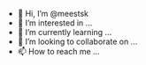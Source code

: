 - 👋 Hi, I’m @meestsk
- 👀 I’m interested in ...
- 🌱 I’m currently learning ...
- 💞️ I’m looking to collaborate on ...
- 📫 How to reach me ...

<!---
meestsk/meestsk is a ✨ special ✨ repository because its `README.md` (this file) appears on your GitHub profile.
You can click the Preview link to take a look at your changes.
--->

